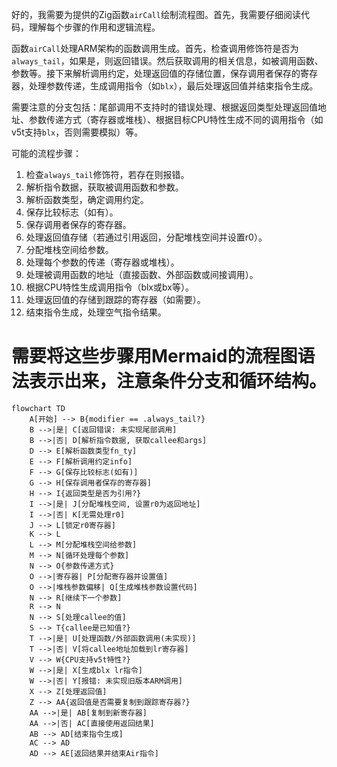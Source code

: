 好的，我需要为提供的Zig函数`airCall`绘制流程图。首先，我需要仔细阅读代码，理解每个步骤的作用和逻辑流程。

函数`airCall`处理ARM架构的函数调用生成。首先，检查调用修饰符是否为`always_tail`，如果是，则返回错误。然后获取调用的相关信息，如被调用函数、参数等。接下来解析调用约定，处理返回值的存储位置，保存调用者保存的寄存器，处理参数传递，生成调用指令（如`blx`），最后处理返回值并结束指令生成。

需要注意的分支包括：尾部调用不支持时的错误处理、根据返回类型处理返回值地址、参数传递方式（寄存器或堆栈）、根据目标CPU特性生成不同的调用指令（如v5t支持`blx`，否则需要模拟）等。

可能的流程步骤：

1. 检查`always_tail`修饰符，若存在则报错。
2. 解析指令数据，获取被调用函数和参数。
3. 解析函数类型，确定调用约定。
4. 保存比较标志（如有）。
5. 保存调用者保存的寄存器。
6. 处理返回值存储（若通过引用返回，分配堆栈空间并设置r0）。
7. 分配堆栈空间给参数。
8. 处理每个参数的传递（寄存器或堆栈）。
9. 处理被调用函数的地址（直接函数、外部函数或间接调用）。
10. 根据CPU特性生成调用指令（blx或bx等）。
11. 处理返回值的存储到跟踪的寄存器（如需要）。
12. 结束指令生成，处理空气指令结果。

需要将这些步骤用Mermaid的流程图语法表示出来，注意条件分支和循环结构。
================================================
```mermaid
flowchart TD
    A[开始] --> B{modifier == .always_tail?}
    B -->|是| C[返回错误: 未实现尾部调用]
    B -->|否| D[解析指令数据, 获取callee和args]
    D --> E[解析函数类型fn_ty]
    E --> F[解析调用约定info]
    F --> G[保存比较标志(如有)]
    G --> H[保存调用者保存的寄存器]
    H --> I{返回类型是否为引用?}
    I -->|是| J[分配堆栈空间, 设置r0为返回地址]
    I -->|否| K[无需处理r0]
    J --> L[锁定r0寄存器]
    K --> L
    L --> M[分配堆栈空间给参数]
    M --> N[循环处理每个参数]
    N --> O{参数传递方式}
    O -->|寄存器| P[分配寄存器并设置值]
    O -->|堆栈参数偏移| Q[生成堆栈参数设置代码]
    N --> R[继续下一个参数]
    R --> N
    N --> S[处理callee的值]
    S --> T{callee是已知值?}
    T -->|是| U[处理函数/外部函数调用(未实现)]
    T -->|否| V[将callee地址加载到lr寄存器]
    V --> W{CPU支持v5t特性?}
    W -->|是| X[生成blx lr指令]
    W -->|否| Y[报错: 未实现旧版本ARM调用]
    X --> Z[处理返回值]
    Z --> AA{返回值是否需要复制到跟踪寄存器?}
    AA -->|是| AB[复制到新寄存器]
    AA -->|否| AC[直接使用返回结果]
    AB --> AD[结束指令生成]
    AC --> AD
    AD --> AE[返回结果并结束Air指令]
```